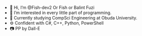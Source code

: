- 👋 Hi, I’m @Fish-dev2 Or Fish or Balint Fuzi
- 👀 I’m interested in every little part of programming.
- 🏫 Currently studying CompSci Engineering at Obuda University.
- ⚙️ Confident with C#, C++, Python, PowerShell
- 📷 PP by Dall-E
<!---
Fish-dev2/Fish-dev2 is a ✨ special ✨ repository because its `README.md` (this file) appears on your GitHub profile.
You can click the Preview link to take a look at your changes.
--->
